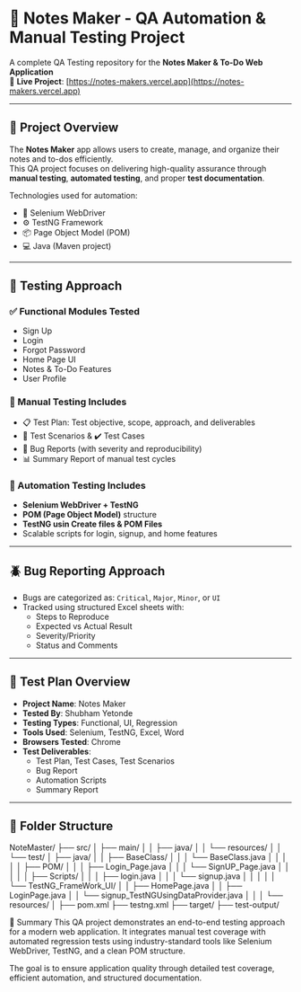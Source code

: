 # 📝 Notes Maker - QA Automation & Manual Testing Project

A complete QA Testing repository for the **Notes Maker & To-Do Web Application**  
🔗 **Live Project**: [https://notes-makers.vercel.app](https://notes-makers.vercel.app)

---

## 📌 Project Overview

The **Notes Maker** app allows users to create, manage, and organize their notes and to-dos efficiently.  
This QA project focuses on delivering high-quality assurance through **manual testing**, **automated testing**, and proper **test documentation**.

Technologies used for automation:
- 🧪 Selenium WebDriver
- ⚙️ TestNG Framework
- 📦 Page Object Model (POM)
- 💻 Java (Maven project)

---

## 🧪 Testing Approach

### ✅ Functional Modules Tested
- Sign Up
- Login
- Forgot Password
- Home Page UI
- Notes & To-Do Features
- User Profile

### 🧾 Manual Testing Includes
- 📋 Test Plan: Test objective, scope, approach, and deliverables
- 🧠 Test Scenarios & ✔️ Test Cases
- 🐛 Bug Reports (with severity and reproducibility)
- 📊 Summary Report of manual test cycles

### 🤖 Automation Testing Includes
- **Selenium WebDriver + TestNG**
- **POM (Page Object Model)** structure
-  **TestNG usin Create files & POM Files**
- Scalable scripts for login, signup, and home features

---

## 🪲 Bug Reporting Approach

- Bugs are categorized as: `Critical`, `Major`, `Minor`, or `UI`
- Tracked using structured Excel sheets with:
  - Steps to Reproduce
  - Expected vs Actual Result
  - Severity/Priority
  - Status and Comments

---

## 🧾 Test Plan Overview

- **Project Name**: Notes Maker
- **Tested By**: Shubham Yetonde
- **Testing Types**: Functional, UI, Regression
- **Tools Used**: Selenium, TestNG, Excel, Word
- **Browsers Tested**: Chrome
- **Test Deliverables**:
  - Test Plan, Test Cases, Test Scenarios
  - Bug Report
  - Automation Scripts
  - Summary Report

---
## 🧱 Folder Structure
NoteMaster/
├── src/
│   ├── main/
│   │   ├── java/
│   │   └── resources/
│
│   └── test/
│       ├── java/
│       │   ├── BaseClass/
│       │   │   └── BaseClass.java
│       │   │
│       │   ├── POM/
│       │   │   ├── Login_Page.java
│       │   │   └── SignUP_Page.java
│       │   │
│       │   ├── Scripts/
│       │   │   ├── login.java
│       │   │   └── signup.java
│       │   │
│       │   └── TestNG_FrameWork_UI/
│       │       ├── HomePage.java
│       │       ├── LoginPage.java
│       │       └── signup_TestNGUsingDataProvider.java
│       │
│       └── resources/
│
├── pom.xml
├── testng.xml
├── target/
├── test-output/


📝 Summary
This QA project demonstrates an end-to-end testing approach for a modern web application.
It integrates manual test coverage with automated regression tests using industry-standard tools like Selenium WebDriver, TestNG, and a clean POM structure.

The goal is to ensure application quality through detailed test coverage, efficient automation, and structured documentation.

